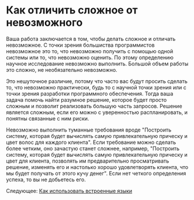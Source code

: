 # Как отличить сложное от невозможного
[//]: # (Version:1.0.1)
Ваша работа заключается в том, чтобы делать сложное и отличать невозможное. С точки зрения большиства программистов невозможное это то, что невозможно получить с помощью одной системы или то, что невозможно оценить. По этому определению научное исследование невозможно выполнить. Большой объем работы это сложно, не необязательно невозможно.

Это нешуточное различие, потому что часто вас будут просить сделать то, что невозможно практически, будь то с научной точки зрения или с точки зрения разработки программного обеспечения. Тогда ваша задача помочь найти разумное решение, которое будет просто сложным и позволит реализовать большую часть запросов. Решение является сложным, если его можно с уверенностью распланировать, и понятны связанные с ним риски.

Невозможно выполнить туманные требования вроде "Построить систему, которая будет вычислять самую привлекательную прическу и цвет волос для каждого клиента". Если требование можно сделать более четким, оно зачастую станет сложнее, например, "Построить систему, которая будет вычислять самую привлекательную прическу и цвет для клиента, позволять им предварительно просматривать решение, изменять его и настолько хорошо удовлетворять клиента, что мы будет получать от этого кучу денег". Если нет четкого определения успеха, то вы не добьетесь его.

Следующее: [Как использовать встроенные языки](02-How-to-Utilize-Embedded-Languages.md)
